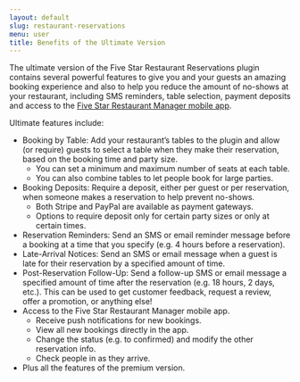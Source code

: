 ```yaml
---
layout: default
slug: restaurant-reservations
menu: user
title: Benefits of the Ultimate Version
---
```

The ultimate version of the Five Star Restaurant Reservations plugin contains several powerful features to give you and your guests an amazing booking experience and also to help you reduce the amount of no-shows at your restaurant, including SMS reminders, table selection, payment deposits and access to the [Five Star Restaurant Manager mobile app](../fsrm).

Ultimate features include:

- Booking by Table: Add your restaurant’s tables to the plugin and allow (or require) guests to select a table when they make their reservation, based on the booking time and party size.
    - You can set a minimum and maximum number of seats at each table.
    - You can also combine tables to let people book for large parties.
- Booking Deposits: Require a deposit, either per guest or per reservation, when someone makes a reservation to help prevent no-shows.
    - Both Stripe and PayPal are available as payment gateways.
    - Options to require deposit only for certain party sizes or only at certain times.
- Reservation Reminders: Send an SMS or email reminder message before a booking at a time that you specify (e.g. 4 hours before a reservation).
- Late-Arrival Notices: Send an SMS or email message when a guest is late for their reservation by a specified amount of time.
- Post-Reservation Follow-Up: Send a follow-up SMS or email message a specified amount of time after the reservation (e.g. 18 hours, 2 days, etc.). This can be used to get customer feedback, request a review, offer a promotion, or anything else!
- Access to the Five Star Restaurant Manager mobile app.
    - Receive push notifications for new bookings.
    - View all new bookings directly in the app.
    - Change the status (e.g. to confirmed) and modify the other reservation info.
    - Check people in as they arrive.
- Plus all the features of the premium version.